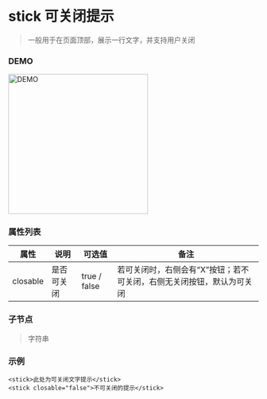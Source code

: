 # stick 可关闭提示
> 一般用于在页面顶部，展示一行文字，并支持用户关闭

### DEMO
<div><img alt="DEMO" src="https://ohc0dpsgs.qnssl.com/lego/images/canCloseTips.png" width="280.859"/></div>

### 属性列表

属性 | 说明 | 可选值 | 备注 
--- | --- | --- | ---
closable | 是否可关闭 | true / false | 若可关闭时，右侧会有“X”按钮；若不可关闭，右侧无关闭按钮，默认为可关闭


### 子节点
> 字符串

### 示例
```
<stick>此处为可关闭文字提示</stick>
<stick closable="false">不可关闭的提示</stick>
```

### &nbsp;